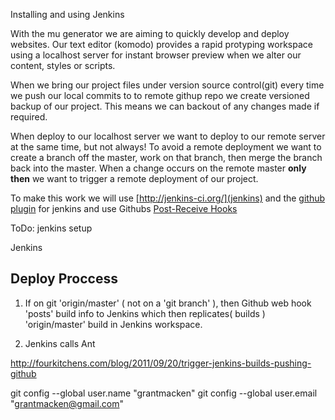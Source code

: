 Installing and using Jenkins

With the mu generator we are aiming to quickly develop and deploy websites.
Our text editor (komodo) provides a rapid protyping workspace using a
localhost server for instant browser preview when we alter our content, styles or
scripts.

When we bring our project files under version source control(git) every time we
push our local commits to to remote githup repo we create versioned backup of
our project. This means we can backout of any changes made if required.

When deploy to our localhost server we want to deploy to our remote server at
the same time, but not always! To avoid a remote deployment we want to create a
branch off the master, work on that branch, then merge the branch back into the
master. When a change occurs on the remote master **only then** we want to trigger a
remote deployment of our project.



To make this work we will use [http://jenkins-ci.org/](jenkins) and the [github plugin](https://wiki.jenkins-ci.org/display/JENKINS/GitHub+plugin)
for jenkins and use Githubs [Post-Receive Hooks](https://help.github.com/articles/post-receive-hooks)

ToDo: jenkins setup

Jenkins

Deploy Proccess
---------------

1. If on git 'origin/master' ( not on a 'git branch' ), then Github
web hook 'posts' build info to Jenkins which then replicates( builds )
'origin/master' build in Jenkins workspace.

2. Jenkins calls Ant

http://fourkitchens.com/blog/2011/09/20/trigger-jenkins-builds-pushing-github

git config --global user.name "grantmacken"
git config --global user.email  "grantmacken@gmail.com"

